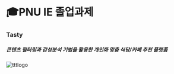 # 🎓PNU IE 졸업과제

### Tasty
##### 콘텐츠 필터링과 감성분석 기법을 활용한 개인화 맞춤 식당/카페 추천 플랫폼
![tttlogo](https://user-images.githubusercontent.com/64953591/115997594-92f9b480-a61e-11eb-9593-19fb8a039a22.JPG)  

